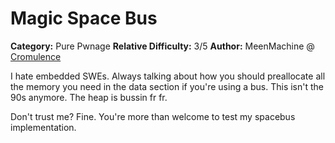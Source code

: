 # Magic Space Bus
**Category:** Pure Pwnage
**Relative Difficulty:** 3/5
**Author:** MeenMachine @ [Cromulence](https://cromulence.com/)

I hate embedded SWEs. Always talking about how you should preallocate all the memory you need in the data section if you're using a bus. This isn't the 90s anymore. The heap is bussin fr fr.

Don't trust me? Fine. You're more than welcome to test my spacebus implementation.